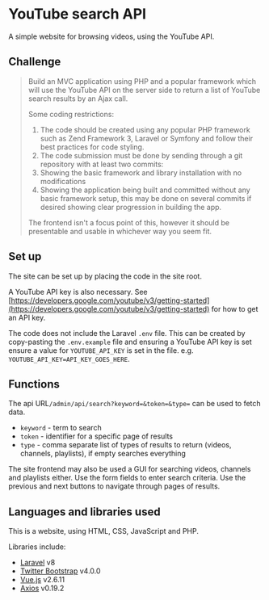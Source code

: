 # YouTube search API

A simple website for browsing videos, using the YouTube API.

## Challenge
> Build an MVC application using PHP and a popular framework  which will use the YouTube API on the server side to return a list of YouTube search results by an Ajax call.
>
> Some coding restrictions:
> 
> 1. The code should be created using any popular PHP framework such as Zend Framework 3, Laravel or Symfony and follow their best practices for code styling.
> 2. The code submission must be done by sending through a git repository with at least two commits:
> 3. Showing the basic framework and library installation with no modifications
> 4. Showing the application being built and committed without any basic framework setup, this may be done on several commits if desired showing clear progression in building the app.
>
> The frontend isn't a focus point of this, however it should be presentable and usable in whichever way you seem fit.

## Set up
The site can be set up by placing the code in the site root.

A YouTube API key is also necessary. See [https://developers.google.com/youtube/v3/getting-started](https://developers.google.com/youtube/v3/getting-started) for how to get an API key.

The code does not include the Laravel `.env` file. This can be created by copy-pasting the `.env.example` file and ensuring a YouTube API key is set ensure a value for `YOUTUBE_API_KEY` is set in the file. e.g. `YOUTUBE_API_KEY=API_KEY_GOES_HERE`.

## Functions

The api URL`/admin/api/search?keyword=&token=&type=` can be used to fetch data.
* `keyword` - term to search
* `token` - identifier for a specific page of results
* `type` - comma separate list of types of results to return (videos, channels, playlists), if empty searches everything

The site frontend may also be used a GUI for searching videos, channels and playlists either. Use the form fields to enter search criteria. Use the previous and next buttons to navigate through pages of results.

## Languages and libraries used

This is a website, using HTML, CSS, JavaScript and PHP.

Libraries include:
* [Laravel](https://laravel.com/) v8
* [Twitter Bootstrap](https://getbootstrap.com/) v4.0.0
* [Vue.js](https://vuejs.org/) v2.6.11
* [Axios](https://github.com/axios/axios) v0.19.2

